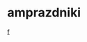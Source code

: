 # amprazdniki

[f](https://www.figma.com/design/ADxH0lMposwslCOsF2YqnK/amprazdniki?node-id=0-1&node-type=canvas&t=yhslpoWb00UKP0VF-0)